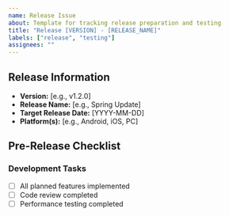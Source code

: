 ```yaml
---
name: Release Issue
about: Template for tracking release preparation and testing
title: "Release [VERSION] - [RELEASE_NAME]"
labels: ["release", "testing"]
assignees: ""
---
```


## Release Information
- **Version:** [e.g., v1.2.0]
- **Release Name:** [e.g., Spring Update]
- **Target Release Date:** [YYYY-MM-DD]
- **Platform(s):** [e.g., Android, iOS, PC]

## Pre-Release Checklist

### Development Tasks
- [ ] All planned features implemented
- [ ] Code review completed
- [ ] Performance testing completed
